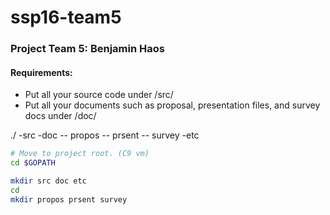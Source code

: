 # ssp16-team5

### Project Team 5: Benjamin Haos

#### Requirements:

* Put all your source code under /src/
* Put all your documents such as proposal, presentation files, and survey docs under /doc/


./
-src
-doc
-- propos
-- prsent
-- survey
-etc

```bash
# Move to project root. (C9 vm)
cd $GOPATH

mkdir src doc etc
cd
mkdir propos prsent survey
```
